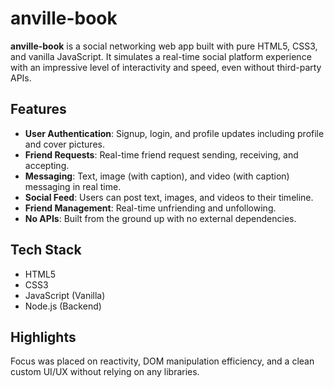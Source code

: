 # anville-book

**anville-book** is a social networking web app built with pure HTML5, CSS3, and vanilla JavaScript. It simulates a real-time social platform experience with an impressive level of interactivity and speed, even without third-party APIs.

## Features

- **User Authentication**: Signup, login, and profile updates including profile and cover pictures.
- **Friend Requests**: Real-time friend request sending, receiving, and accepting.
- **Messaging**: Text, image (with caption), and video (with caption) messaging in real time.
- **Social Feed**: Users can post text, images, and videos to their timeline.
- **Friend Management**: Real-time unfriending and unfollowing.
- **No APIs**: Built from the ground up with no external dependencies.

## Tech Stack

- HTML5
- CSS3
- JavaScript (Vanilla)
- Node.js (Backend)

## Highlights

Focus was placed on reactivity, DOM manipulation efficiency, and a clean custom UI/UX without relying on any libraries.
